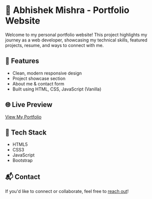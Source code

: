 # 💼 Abhishek Mishra - Portfolio Website

Welcome to my personal portfolio website! This project highlights my journey as a web developer, showcasing my technical skills, featured projects, resume, and ways to connect with me.

## 🚀 Features
- Clean, modern responsive design
- Project showcase section
- About me & contact form
- Built using HTML, CSS, JavaScript (Vanilla)

## 🌐 Live Preview
[View My Portfolio](https://abhimishraa.github.io/My_Portfolio/)

## 📂 Tech Stack
- HTML5
- CSS3
- JavaScript
- Bootstrap 

## 📬 Contact
If you'd like to connect or collaborate, feel free to [reach out](mailto:mishraabhi725@gmail.com)!
